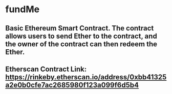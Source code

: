 # fundMe #
## Basic Ethereum Smart Contract. The contract allows users to send Ether to the contract, and the owner of the contract can then redeem the Ether. ##
## Etherscan Contract Link: https://rinkeby.etherscan.io/address/0xbb41325a2e0b0cfe7ac2685980f123a099f6d5b4 ##
